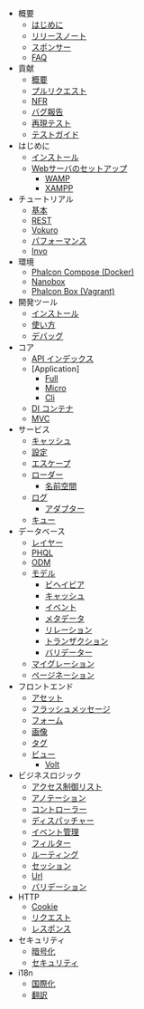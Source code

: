 - 概要 
    - [はじめに](/[[language]]/[[version]]/introduction)
    - [リリースノート](https://github.com/phalcon/cphalcon/blob/master/CHANGELOG.md)
    - [スポンサー](/[[language]]/[[version]]/sponsors)
    - [FAQ](/[[language]]/[[version]]/faq)
- 貢献 
    - [概要](/[[language]]/[[version]]/contributions)
    - [プルリクエスト](/[[language]]/[[version]]/new-pull-request)
    - [NFR](/[[language]]/[[version]]/new-feature-request)
    - [バグ報告](/[[language]]/[[version]]/generating-backtrace)
    - [再現テスト](/[[language]]/[[version]]/reproducible-tests)
    - [テストガイド](/[[language]]/[[version]]/unit-testing)
- はじめに 
    - [インストール](/[[language]]/[[version]]/installation)
    - [Webサーバのセットアップ](/[[language]]/[[version]]/webserver-setup) 
        - [WAMP](/[[language]]/[[version]]/webserver-wamp)
        - [XAMPP](/[[language]]/[[version]]/webserver-xampp)
- チュートリアル 
    - [基本](/[[language]]/[[version]]/tutorial-base)
    - [REST](/[[language]]/[[version]]/tutorial-rest)
    - [Vokuro](/[[language]]/[[version]]/tutorial-vokuro)
    - [パフォーマンス](/[[language]]/[[version]]/performance)
    - [Invo](/[[language]]/[[version]]/tutorial-invo)
- 環境 
    - [Phalcon Compose (Docker)](/[[language]]/[[version]]/environments-docker)
    - [Nanobox](/[[language]]/[[version]]/environments-nanobox)
    - [Phalcon Box (Vagrant)](/[[language]]/[[version]]/environments-vagrant)
- 開発ツール 
    - [インストール](/[[language]]/[[version]]/devtools-installation)
    - [使い方](/[[language]]/[[version]]/devtools-usage)
    - [デバッグ](/[[language]]/[[version]]/debug)
- コア 
    - [API インデックス](/[[language]]/[[version]]/api/index)
    - [Application] 
        - [Full](/[[language]]/[[version]]/application)
        - [Micro](/[[language]]/[[version]]/application-micro)
        - [Cli](/[[language]]/[[version]]/application-cli)
    - [DI コンテナ](/[[language]]/[[version]]/di)
    - [MVC](/[[language]]/[[version]]/mvc)
- サービス 
    - [キャッシュ](/[[language]]/[[version]]/cache)
    - [設定](/[[language]]/[[version]]/config)
    - [エスケープ](/[[language]]/[[version]]/escaper)
    - [ローダー](/[[language]]/[[version]]/loader) 
        - [名前空間](/[[language]]/[[version]]/namespaces)
    - [ログ](/[[language]]/[[version]]/logging) 
        - [アダプター](/[[language]]/[[version]]/logging#usage)
    - [キュー](/[[language]]/[[version]]/queue)
- データベース 
    - [レイヤー](/[[language]]/[[version]]/db-layer)
    - [PHQL](/[[language]]/[[version]]/db-phql)
    - [ODM](/[[language]]/[[version]]/db-odm)
    - [モデル](/[[language]]/[[version]]/db-models) 
        - [ビヘイビア](/[[language]]/[[version]]/db-models-behaviors)
        - [キャッシュ](/[[language]]/[[version]]/db-models-cache)
        - [イベント](/[[language]]/[[version]]/db-models-events)
        - [メタデータ](/[[language]]/[[version]]/db-models-metadata)
        - [リレーション](/[[language]]/[[version]]/db-models-relationships)
        - [トランザクション](/[[language]]/[[version]]/db-models-transactions)
        - [バリデーター](/[[language]]/[[version]]/db-models-validation)
    - [マイグレーション](/[[language]]/[[version]]/db-migrations)
    - [ページネーション](/[[language]]/[[version]]/db-pagination)
- フロントエンド 
    - [アセット](/[[language]]/[[version]]/assets)
    - [フラッシュメッセージ](/[[language]]/[[version]]/flash)
    - [フォーム](/[[language]]/[[version]]/forms)
    - [画像](/[[language]]/[[version]]/image)
    - [タグ](/[[language]]/[[version]]/tag)
    - [ビュー](/[[language]]/[[version]]/views) 
        - [Volt](/[[language]]/[[version]]/volt)
- ビジネスロジック 
    - [アクセス制御リスト](/[[language]]/[[version]]/acl)
    - [アノテーション](/[[language]]/[[version]]/annotations)
    - [コントローラー](/[[language]]/[[version]]/controllers)
    - [ディスパッチャー](/[[language]]/[[version]]/dispatcher)
    - [イベント管理](/[[language]]/[[version]]/events)
    - [フィルター](/[[language]]/[[version]]/filter)
    - [ルーティング](/[[language]]/[[version]]/routing)
    - [セッション](/[[language]]/[[version]]/session)
    - [Url](/[[language]]/[[version]]/url)
    - [バリデーション](/[[language]]/[[version]]/validation)
- HTTP 
    - [Cookie](/[[language]]/[[version]]/cookies)
    - [リクエスト](/[[language]]/[[version]]/request)
    - [レスポンス](/[[language]]/[[version]]/response)
- セキュリティ 
    - [暗号化](/[[language]]/[[version]]/crypt)
    - [セキュリティ](/[[language]]/[[version]]/security)
- i18n 
    - [国際化](/[[language]]/[[version]]/i18n)
    - [翻訳](/[[language]]/[[version]]/translate)